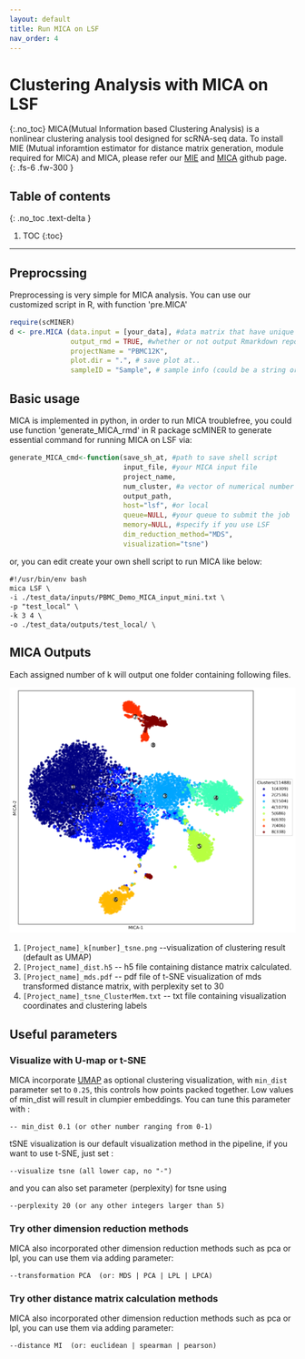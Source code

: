 ```yaml
---
layout: default
title: Run MICA on LSF
nav_order: 4
---
```


# Clustering Analysis with MICA on LSF
{:.no_toc}
MICA(Mutual Information based Clustering Analysis) is a nonlinear clustering analysis tool designed for scRNA-seq data. To install MIE (Mutual inforamtion estimator for distance matrix generation, module required for MICA) and MICA, please refer our [MIE](https://github.com/jyyulab/MIE) and [MICA](https://github.com/jyyulab/MICA) github page.  
{: .fs-6 .fw-300 }

## Table of contents
{: .no_toc .text-delta }

1. TOC
{:toc}

---
## Preprocssing
Preprocessing is very simple for MICA analysis. You can use our customized script in R, with function 'pre.MICA'

```R
require(scMINER)
d <- pre.MICA (data.input = [your_data], #data matrix that have unique colnames and geneSymbol as rownames
               output_rmd = TRUE, #whether or not output Rmarkdown report, default as TRUE
               projectName = "PBMC12K", 
               plot.dir = ".", # save plot at..
               sampleID = "Sample", # sample info (could be a string or a vector of original group info))

```
## Basic usage
MICA is implemented in python, in order to run MICA troublefree, you could use function 'generate_MICA_rmd' in R package scMINER to generate essential command for running MICA on LSF via:

```R
generate_MICA_cmd<-function(save_sh_at, #path to save shell script 
                            input_file, #your MICA input file
                            project_name, 
                            num_cluster, #a vector of numerical number
                            output_path, 
                            host="lsf", #or local
                            queue=NULL, #your queue to submit the job
                            memory=NULL, #specify if you use LSF
                            dim_reduction_method="MDS", 
                            visualization="tsne")
```

or, you can edit create your own shell script to run MICA like below: 

```SHELL
#!/usr/bin/env bash
mica LSF \
-i ./test_data/inputs/PBMC_Demo_MICA_input_mini.txt \
-p "test_local" \
-k 3 4 \
-o ./test_data/outputs/test_local/ \
```

## MICA Outputs

Each assigned number of k will output one folder containing following files.

   <img src="./plots/pbmc_12k_k8_tsne.png" width="600"/> 

1. `[Project_name]_k[number]_tsne.png`  --visualization of clustering result (default as UMAP)
2. `[Project_name]_dist.h5`  -- h5 file containing distance matrix calculated.
3. `[Project_name]_mds.pdf`  -- pdf file of t-SNE visualization of mds transformed distance matrix, with perplexity set to 30
4. `[Project_name]_tsne_ClusterMem.txt`  -- txt file containing visualization coordinates and clustering labels


## Useful parameters

### Visualize with U-map or t-SNE
MICA incorporate [UMAP](https://umap-learn.readthedocs.io/en/latest/parameters.html) as optional clustering visualization, with `min_dist` parameter set to `0.25`, this controls how points packed together. Low values of min_dist will result in clumpier embeddings. You can tune this parameter with :

```SHELL
-- min_dist 0.1 (or other number ranging from 0-1) 
```

tSNE visualization is our default visualization method in the pipeline, if you want to use t-SNE, just set :

```SHELL
--visualize tsne (all lower cap, no "-")
```
and you can also set parameter (perplexity) for tsne using

```SHELL
--perplexity 20 (or any other integers larger than 5)
```

### Try other dimension reduction methods
MICA also incorporated other dimension reduction methods such as pca or lpl, 
you can use them via adding parameter:

```SHELL
--transformation PCA  (or: MDS | PCA | LPL | LPCA) 
```

### Try other distance matrix calculation methods
MICA also incorporated other dimension reduction methods such as pca or lpl, 
you can use them via adding parameter:

```SHELL
--distance MI  (or: euclidean | spearman | pearson)
```

